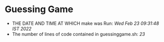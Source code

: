 # Guessing Game
- THE DATE AND TIME AT WHICH make was Run: *Wed Feb 23 09:31:48 IST 2022*
- The number of lines of code contained in guessinggame.sh: *23*
